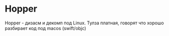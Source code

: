 # Hopper

Hopper - дизасм и декомп под Linux. Тулза платная, говорят что хорошо разбирает код под macos (swift/objc)

